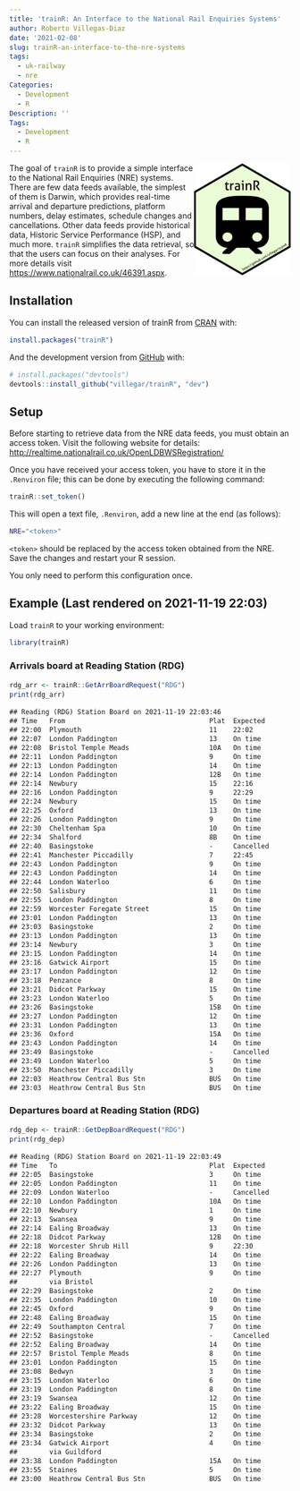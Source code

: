 ```yaml
---
title: 'trainR: An Interface to the National Rail Enquiries Systems'
author: Roberto Villegas-Diaz
date: '2021-02-08'
slug: trainR-an-interface-to-the-nre-systems
tags:
  - uk-railway
  - nre
Categories:
  - Development
  - R
Description: ''
Tags:
  - Development
  - R
---
```


<img src="https://raw.githubusercontent.com/villegar/trainR/main/inst/images/logo.png" alt="logo" align="right" height=200px/>

The goal of `trainR` is to provide a simple interface to the 
National Rail Enquiries (NRE) systems. There are few data feeds 
available, the simplest of them is Darwin, which provides real-time 
arrival and departure predictions, platform numbers, delay estimates, 
schedule changes and cancellations. Other data feeds provide historical 
data, Historic Service Performance (HSP), and much more. `trainR` 
simplifies the data retrieval, so that the users can focus on their 
analyses. For more details visit 
https://www.nationalrail.co.uk/46391.aspx.

## Installation

You can install the released version of trainR from [CRAN](https://CRAN.R-project.org) with:

``` r
install.packages("trainR")
```

And the development version from [GitHub](https://github.com/) with:

``` r
# install.packages("devtools")
devtools::install_github("villegar/trainR", "dev")
```

## Setup
Before starting to retrieve data from the NRE data feeds, you must obtain an access token. 
Visit the following website for details: http://realtime.nationalrail.co.uk/OpenLDBWSRegistration/

Once you have received your access token, you have to store it in the `.Renviron` file; this can be 
done by executing the following command:


```r
trainR::set_token()
```

This will open a text file, `.Renviron`, add a new line at the end (as follows):

```bash
NRE="<token>"
```

`<token>` should be replaced by the access token obtained from the NRE. Save the changes and restart 
your R session.

You only need to perform this configuration once.

## Example (Last rendered on 2021-11-19 22:03)

Load `trainR` to your working environment:

```r
library(trainR)
```

### Arrivals board at Reading Station (RDG)


```r
rdg_arr <- trainR::GetArrBoardRequest("RDG")
print(rdg_arr)
```

```
## Reading (RDG) Station Board on 2021-11-19 22:03:46
## Time   From                                    Plat  Expected
## 22:00  Plymouth                                11    22:02
## 22:07  London Paddington                       13    On time
## 22:08  Bristol Temple Meads                    10A   On time
## 22:11  London Paddington                       9     On time
## 22:13  London Paddington                       14    On time
## 22:14  London Paddington                       12B   On time
## 22:14  Newbury                                 15    22:16
## 22:16  London Paddington                       9     22:29
## 22:24  Newbury                                 15    On time
## 22:25  Oxford                                  13    On time
## 22:26  London Paddington                       9     On time
## 22:30  Cheltenham Spa                          10    On time
## 22:34  Shalford                                8B    On time
## 22:40  Basingstoke                             -     Cancelled
## 22:41  Manchester Piccadilly                   7     22:45
## 22:43  London Paddington                       9     On time
## 22:43  London Paddington                       14    On time
## 22:44  London Waterloo                         6     On time
## 22:50  Salisbury                               11    On time
## 22:55  London Paddington                       8     On time
## 22:59  Worcester Foregate Street               15    On time
## 23:01  London Paddington                       13    On time
## 23:03  Basingstoke                             2     On time
## 23:13  London Paddington                       13    On time
## 23:14  Newbury                                 3     On time
## 23:15  London Paddington                       14    On time
## 23:16  Gatwick Airport                         15    On time
## 23:17  London Paddington                       12    On time
## 23:18  Penzance                                8     On time
## 23:21  Didcot Parkway                          15    On time
## 23:23  London Waterloo                         5     On time
## 23:26  Basingstoke                             15B   On time
## 23:27  London Paddington                       12    On time
## 23:31  London Paddington                       13    On time
## 23:36  Oxford                                  15A   On time
## 23:43  London Paddington                       14    On time
## 23:49  Basingstoke                             -     Cancelled
## 23:49  London Waterloo                         5     On time
## 23:50  Manchester Piccadilly                   3     On time
## 22:03  Heathrow Central Bus Stn                BUS   On time
## 23:03  Heathrow Central Bus Stn                BUS   On time
```

### Departures board at Reading Station (RDG)


```r
rdg_dep <- trainR::GetDepBoardRequest("RDG")
print(rdg_dep)
```

```
## Reading (RDG) Station Board on 2021-11-19 22:03:49
## Time   To                                      Plat  Expected
## 22:05  Basingstoke                             3     On time
## 22:05  London Paddington                       11    On time
## 22:09  London Waterloo                         -     Cancelled
## 22:10  London Paddington                       10A   On time
## 22:10  Newbury                                 1     On time
## 22:13  Swansea                                 9     On time
## 22:14  Ealing Broadway                         13    On time
## 22:18  Didcot Parkway                          12B   On time
## 22:18  Worcester Shrub Hill                    9     22:30
## 22:22  Ealing Broadway                         14    On time
## 22:26  London Paddington                       13    On time
## 22:27  Plymouth                                9     On time
##        via Bristol                             
## 22:29  Basingstoke                             2     On time
## 22:35  London Paddington                       10    On time
## 22:45  Oxford                                  9     On time
## 22:48  Ealing Broadway                         15    On time
## 22:49  Southampton Central                     7     On time
## 22:52  Basingstoke                             -     Cancelled
## 22:52  Ealing Broadway                         14    On time
## 22:57  Bristol Temple Meads                    8     On time
## 23:01  London Paddington                       15    On time
## 23:08  Bedwyn                                  3     On time
## 23:15  London Waterloo                         6     On time
## 23:19  London Paddington                       8     On time
## 23:19  Swansea                                 12    On time
## 23:22  Ealing Broadway                         15    On time
## 23:28  Worcestershire Parkway                  12    On time
## 23:32  Didcot Parkway                          13    On time
## 23:34  Basingstoke                             2     On time
## 23:34  Gatwick Airport                         4     On time
##        via Guildford                           
## 23:38  London Paddington                       15A   On time
## 23:55  Staines                                 5     On time
## 23:00  Heathrow Central Bus Stn                BUS   On time
```
